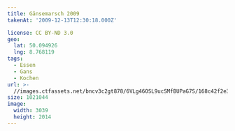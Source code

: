 ```yaml
---
title: Gänsemarsch 2009
takenAt: '2009-12-13T12:30:18.000Z'

license: CC BY-ND 3.0
geo:
  lat: 50.094926
  lng: 8.768119
tags:
  - Essen
  - Gans
  - Kochen
url: >-
  //images.ctfassets.net/bncv3c2gt878/6VLg46OSL9ucSMfBUPaG7S/168c42f2e3739a2297470b46049e0814/gnsemarsch-2009_4348768234_o
size: 1021044
image:
  width: 3039
  height: 2014
---
```

